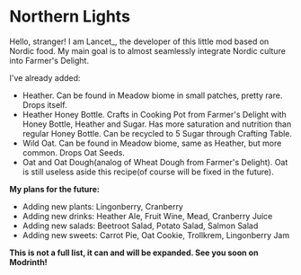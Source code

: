 # Northern Lights
Hello, stranger! I am Lancet_, the developer of this little mod based on Nordic food. My main goal is to almost seamlessly integrate Nordic culture into Farmer's Delight.

I've already added:
- Heather. Can be found in Meadow biome in small patches, pretty rare. Drops itself.
- Heather Honey Bottle. Crafts in Cooking Pot from Farmer's Delight with Honey Bottle, Heather and Sugar. Has more saturation and nutrition than regular Honey Bottle. Can be recycled to 5 Sugar through Crafting Table.
- Wild Oat. Can be found in Meadow biome, same as Heather, but more common. Drops Oat Seeds.
- Oat and Oat Dough(analog of Wheat Dough from Farmer's Delight). Oat is still useless aside this recipe(of course will be fixed in the future).
  
**My plans for the future:**
- Adding new plants: Lingonberry, Cranberry
- Adding new drinks: Heather Ale, Fruit Wine, Mead, Cranberry Juice
- Adding new salads: Beetroot Salad, Potato Salad, Salmon Salad
- Adding new sweets: Carrot Pie, Oat Cookie, Trollkrem, Lingonberry Jam
  
**This is not a full list, it can and will be expanded. See you soon on Modrinth!**
